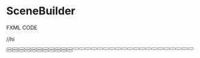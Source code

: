 # SceneBuilder
FXML CODE
<?xml version="1.0" encoding="UTF-8"?>

<?import javafx.scene.control.*?>
<?import java.lang.*?>
<?import javafx.scene.layout.*?>
<?import javafx.geometry.Insets?>
<?import javafx.scene.layout.GridPane?>
<?import javafx.scene.control.Button?>
<?import javafx.scene.control.Label?>

//hi

<GridPane fx:id="GameBoard" alignment="center" hgap="10" prefHeight="242.0" prefWidth="472.0" vgap="10" xmlns="http://javafx.com/javafx/8" xmlns:fx="http://javafx.com/fxml/1" fx:controller="sample.connect4Controller">
    <rowConstraints>
        <RowConstraints minHeight="10.0" prefHeight="30.0" />
        <RowConstraints minHeight="10.0" prefHeight="30.0" />
        <RowConstraints minHeight="10.0" prefHeight="30.0" />
        <RowConstraints minHeight="10.0" prefHeight="30.0" />
        <RowConstraints minHeight="10.0" prefHeight="30.0" />
        <RowConstraints minHeight="10.0" prefHeight="30.0" />
    </rowConstraints>
    <columnConstraints>
        <ColumnConstraints minWidth="10.0" prefWidth="100.0" />
        <ColumnConstraints minWidth="10.0" prefWidth="100.0" />
        <ColumnConstraints minWidth="10.0" prefWidth="100.0" />
        <ColumnConstraints minWidth="10.0" prefWidth="100.0" />
        <ColumnConstraints minWidth="10.0" prefWidth="100.0" />
        <ColumnConstraints minWidth="10.0" prefWidth="100.0" />
        <ColumnConstraints minWidth="10.0" prefWidth="100.0" />
    </columnConstraints>
   <children>
      <Button fx:id="b1" mnemonicParsing="false" prefHeight="31.0" prefWidth="59.0" />
      <Button fx:id="b2" mnemonicParsing="false" prefHeight="31.0" prefWidth="59.0" GridPane.columnIndex="1" />
      <Button fx:id="b8" mnemonicParsing="false" prefHeight="31.0" prefWidth="59.0" GridPane.rowIndex="1" />
      <Button fx:id="b9" mnemonicParsing="false" prefHeight="31.0" prefWidth="59.0" GridPane.columnIndex="1" GridPane.rowIndex="1" />
      <Button fx:id="b15" mnemonicParsing="false" prefHeight="31.0" prefWidth="59.0" GridPane.rowIndex="2" />
      <Button fx:id="b3" mnemonicParsing="false" prefHeight="31.0" prefWidth="59.0" GridPane.columnIndex="2" />
      <Button fx:id="b10" mnemonicParsing="false" prefHeight="31.0" prefWidth="59.0" GridPane.columnIndex="2" GridPane.rowIndex="1" />
      <Button fx:id="b22" mnemonicParsing="false" prefHeight="31.0" prefWidth="59.0" GridPane.rowIndex="3" />
      <Button fx:id="b29" mnemonicParsing="false" prefHeight="31.0" prefWidth="59.0" GridPane.rowIndex="4" />
      <Button fx:id="b37" mnemonicParsing="false" prefHeight="31.0" prefWidth="59.0" GridPane.columnIndex="1" GridPane.rowIndex="5" />
      <Button fx:id="b16" mnemonicParsing="false" prefHeight="31.0" prefWidth="59.0" GridPane.columnIndex="1" GridPane.rowIndex="2" />
      <Button fx:id="b23" mnemonicParsing="false" prefHeight="31.0" prefWidth="59.0" GridPane.columnIndex="1" GridPane.rowIndex="3" />
      <Button fx:id="b30" mnemonicParsing="false" prefHeight="31.0" prefWidth="59.0" GridPane.columnIndex="1" GridPane.rowIndex="4" />
      <Button fx:id="b36" mnemonicParsing="false" prefHeight="31.0" prefWidth="59.0" GridPane.rowIndex="5" />
      <Button fx:id="b17" mnemonicParsing="false" prefHeight="31.0" prefWidth="59.0" GridPane.columnIndex="2" GridPane.rowIndex="2" />
      <Button fx:id="b4" mnemonicParsing="false" prefHeight="31.0" prefWidth="59.0" GridPane.columnIndex="3" />
      <Button fx:id="b5" mnemonicParsing="false" prefHeight="31.0" prefWidth="59.0" GridPane.columnIndex="4" />
      <Button fx:id="b6" mnemonicParsing="false" prefHeight="31.0" prefWidth="59.0" GridPane.columnIndex="5" />
      <Button fx:id="b7" mnemonicParsing="false" prefHeight="31.0" prefWidth="59.0" GridPane.columnIndex="6" />
      <Button fx:id="b24" mnemonicParsing="false" prefHeight="31.0" prefWidth="59.0" GridPane.columnIndex="2" GridPane.rowIndex="3" />
      <Button fx:id="b31" mnemonicParsing="false" prefHeight="31.0" prefWidth="59.0" GridPane.columnIndex="2" GridPane.rowIndex="4" />
      <Button fx:id="b38" mnemonicParsing="false" prefHeight="31.0" prefWidth="59.0" GridPane.columnIndex="2" GridPane.rowIndex="5" />
      <Button fx:id="b11" mnemonicParsing="false" prefHeight="31.0" prefWidth="59.0" GridPane.columnIndex="3" GridPane.rowIndex="1" />
      <Button fx:id="b12" mnemonicParsing="false" prefHeight="31.0" prefWidth="59.0" GridPane.columnIndex="4" GridPane.rowIndex="1" />
      <Button fx:id="b18" mnemonicParsing="false" prefHeight="31.0" prefWidth="59.0" GridPane.columnIndex="3" GridPane.rowIndex="2" />
      <Button fx:id="b25" mnemonicParsing="false" prefHeight="31.0" prefWidth="59.0" GridPane.columnIndex="3" GridPane.rowIndex="3" />
      <Button fx:id="b32" mnemonicParsing="false" prefHeight="31.0" prefWidth="59.0" GridPane.columnIndex="3" GridPane.rowIndex="4" />
      <Button fx:id="b39" mnemonicParsing="false" prefHeight="31.0" prefWidth="59.0" GridPane.columnIndex="3" GridPane.rowIndex="5" />
      <Button fx:id="b19" mnemonicParsing="false" prefHeight="31.0" prefWidth="59.0" GridPane.columnIndex="4" GridPane.rowIndex="2" />
      <Button fx:id="b26" mnemonicParsing="false" prefHeight="31.0" prefWidth="59.0" GridPane.columnIndex="4" GridPane.rowIndex="3" />
      <Button fx:id="b33" mnemonicParsing="false" prefHeight="31.0" prefWidth="59.0" GridPane.columnIndex="4" GridPane.rowIndex="4" />
      <Button fx:id="b40" mnemonicParsing="false" prefHeight="31.0" prefWidth="59.0" GridPane.columnIndex="4" GridPane.rowIndex="5" />
      <Button fx:id="b13" mnemonicParsing="false" prefHeight="31.0" prefWidth="59.0" GridPane.columnIndex="5" GridPane.rowIndex="1" />
      <Button fx:id="b20" mnemonicParsing="false" prefHeight="31.0" prefWidth="59.0" GridPane.columnIndex="5" GridPane.rowIndex="2" />
      <Button fx:id="b27" mnemonicParsing="false" prefHeight="31.0" prefWidth="59.0" GridPane.columnIndex="5" GridPane.rowIndex="3" />
      <Button fx:id="b34" mnemonicParsing="false" prefHeight="31.0" prefWidth="59.0" GridPane.columnIndex="5" GridPane.rowIndex="4" />
      <Button fx:id="b14" mnemonicParsing="false" prefHeight="31.0" prefWidth="59.0" GridPane.columnIndex="6" GridPane.rowIndex="1" />
      <Button fx:id="b41" mnemonicParsing="false" prefHeight="31.0" prefWidth="59.0" GridPane.columnIndex="5" GridPane.rowIndex="5" />
      <Button fx:id="b21" mnemonicParsing="false" prefHeight="31.0" prefWidth="59.0" GridPane.columnIndex="6" GridPane.rowIndex="2" />
      <Button fx:id="b28" mnemonicParsing="false" prefHeight="31.0" prefWidth="59.0" GridPane.columnIndex="6" GridPane.rowIndex="3" />
      <Button fx:id="b35" mnemonicParsing="false" prefHeight="31.0" prefWidth="59.0" GridPane.columnIndex="6" GridPane.rowIndex="4" />
      <Button fx:id="b42" mnemonicParsing="false" prefHeight="31.0" prefWidth="59.0" GridPane.columnIndex="6" GridPane.rowIndex="5" />
   </children>
</GridPane>
